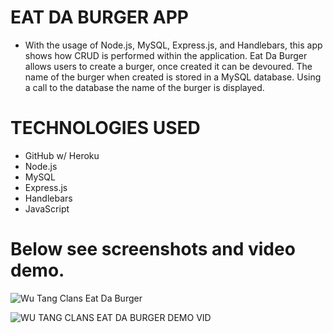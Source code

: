 # EAT DA BURGER APP

* With the usage of Node.js, MySQL, Express.js, and Handlebars, 
 this app shows how CRUD is performed within the application.
 Eat Da Burger allows users to create a burger, once created it can be devoured. 
 The name of the burger when created is stored in a MySQL database.
 Using a call to the database the name of the burger is displayed.

 # TECHNOLOGIES USED

 * GitHub w/ Heroku
 * Node.js
 * MySQL
 * Express.js
 * Handlebars
 * JavaScript
 
 # Below see screenshots and video demo.

![Wu Tang Clans Eat Da Burger](https://i.ibb.co/k3948FH/Wu-Tang-Clan-Eat-Da-Burger.jpg)

![WU TANG CLANS EAT DA BURGER DEMO VID](https://youtu.be/7Z-5_O-jD1A)